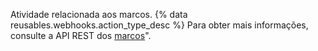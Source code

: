 Atividade relacionada aos marcos. {% data reusables.webhooks.action_type_desc %} Para obter mais informações, consulte a API REST dos [marcos](/v3/issues/milestones/)".
